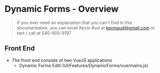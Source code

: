 
# Dynamic Forms - Overview

> If you ever need an explanation that you can't find in this
> documentation, you can email Kevin Aud at kevinaud@gmail.com or text /
> call at 540-905-9197

## Front End

 - The front end consists of two VueJS applications
	 - Dynamic Forms Editi (UI/Features/DynamicForms/vue/mains.js)

<!--stackedit_data:
eyJoaXN0b3J5IjpbLTIxMzYyNzkyODQsLTg5NTgzNzU1OSwxND
g3ODE1MzI4XX0=
-->